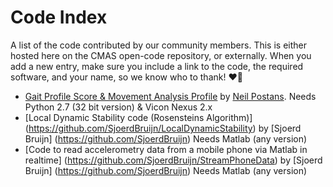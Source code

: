 # Code Index
A list of the code contributed by our community members. This is either hosted here on the CMAS open-code repository, or externally. 
When you add a new entry, make sure you include a link to the code, the required software, and your name, so we know who to thank! :heart::clap:

- [Gait Profile Score & Movement Analysis Profile](https://github.com/cmasuki/open-code/tree/master/Code/Gait_profile_score) by [Neil Postans](https://github.com/npostans). 
Needs Python 2.7 (32 bit version) & Vicon Nexus 2.x
- [Local Dynamic Stability code (Rosensteins Algorithm)] (https://github.com/SjoerdBruijn/LocalDynamicStability) by [Sjoerd Bruijn] (https://github.com/SjoerdBruijn) Needs Matlab (any version)
- [Code to read accelerometry data from a mobile phone via Matlab in realtime] (https://github.com/SjoerdBruijn/StreamPhoneData) by [Sjoerd Bruijn] (https://github.com/SjoerdBruijn) Needs Matlab (any version)

